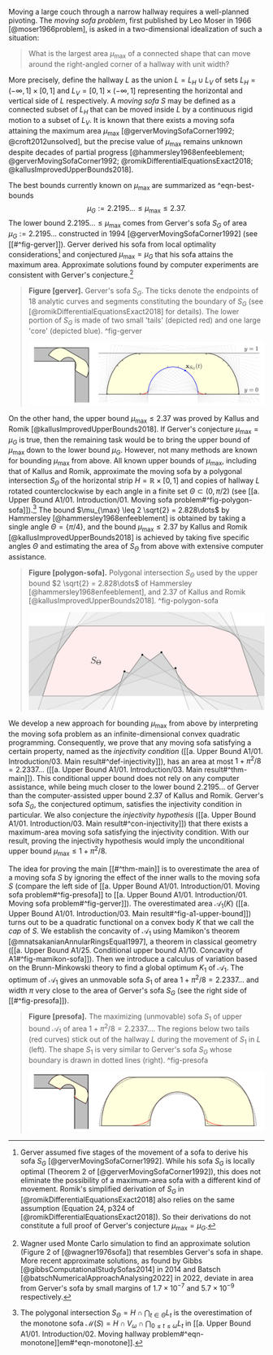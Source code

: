 Moving a large couch through a narrow hallway requires a well-planned pivoting. The _moving sofa problem_, first published by Leo Moser in 1966 [@moser1966problem], is asked in a two-dimensional idealization of such a situation: 

> What is the largest area $\mu_{\text{max}}$ of a connected shape that can move around the right-angled corner of a hallway with unit width?

More precisely, define the hallway $L$ as the union $L = L_H \cup L_V$ of sets $L_H = (-\infty, 1] \times [0, 1]$ and $L_V = [0, 1] \times (-\infty, 1]$ representing the horizontal and vertical side of $L$ respectively. A _moving sofa_ $S$ may be defined as a connected subset of $L_H$ that can be moved inside $L$ by a continuous rigid motion to a subset of $L_V$. It is known that there exists a moving sofa attaining the maximum area $\mu_{\text{max}}$ [@gerverMovingSofaCorner1992; @croft2012unsolved], but the precise value of $\mu_{\text{max}}$ remains unknown despite decades of partial progress [@hammersley1968enfeeblement; @gerverMovingSofaCorner1992; @romikDifferentialEquationsExact2018; @kallusImprovedUpperBounds2018].

The best bounds currently known on $\mu_{\max}$ are summarized as ^eqn-best-bounds
$$
\mu_G := 2.2195\dots \leq \mu_{\max} \leq 2.37.
$$
The lower bound $2.2195\dots \leq \mu_{\max}$ comes from Gerver's sofa $S_G$ of area $\mu_G := 2.2195\dots$ constructed in 1994 [@gerverMovingSofaCorner1992] (see [[#^fig-gerver]]). Gerver derived his sofa from local optimality considerations[^gerver-derivation] and conjectured $\mu_{\max} = \mu_G$ that his sofa attains the maximum area. Approximate solutions found by computer experiments are consistent with Gerver's conjecture.[^experiments]

> __Figure [gerver].__ Gerver's sofa $S_G$. The ticks denote the endpoints of 18 analytic curves and segments constituting the boundary of $S_G$ (see [@romikDifferentialEquationsExact2018] for details). The lower portion of $S_G$ is made of two small 'tails' (depicted red) and one large 'core' (depicted blue). ^fig-gerver
> 
> ![100%](images/gerver-full.svg)

On the other hand, the upper bound $\mu_{\max} \leq 2.37$ was proved by Kallus and Romik [@kallusImprovedUpperBounds2018]. If Gerver's conjecture $\mu_{\max} = \mu_G$ is true, then the remaining task would be to bring the upper bound of $\mu_{\max}$ down to the lower bound $\mu_G$. However, not many methods are known for bounding $\mu_{\max}$ from above. All known upper bounds of $\mu_{\max}$, including that of Kallus and Romik, approximate the moving sofa by a polygonal intersection $S_\Theta$ of the horizontal strip $H = \mathbb{R} \times [0, 1]$ and copies of hallway $L$ rotated counterclockwise by each angle in a finite set $\Theta \subset (0, \pi/2)$ (see [[a. Upper Bound A1/01. Introduction/01. Moving sofa problem#^fig-polygon-sofa]]).[^polygon-sofa] The bound $\mu_{\max} \leq 2 \sqrt{2} = 2.828\dots$ by Hammersley [@hammersley1968enfeeblement] is obtained by taking a single angle $\Theta = \left\{ \pi/4 \right\}$, and the bound $\mu_{\max} \leq 2.37$ by Kallus and Romik [@kallusImprovedUpperBounds2018] is achieved by taking five specific angles $\Theta$ and estimating the area of $S_\Theta$ from above with extensive computer assistance.

> __Figure [polygon-sofa].__ Polygonal intersection $S_\Theta$ used by the upper bound $2 \sqrt{2} = 2.828\dots$ of Hammersley [@hammersley1968enfeeblement], and $2.37$ of Kallus and Romik [@kallusImprovedUpperBounds2018]. ^fig-polygon-sofa
> 
> ![70%](images/polygon-sofa.svg)

We develop a new approach for bounding $\mu_{\max}$ from above by interpreting the moving sofa problem as an infinite-dimensional convex quadratic programming. Consequently, we prove that any moving sofa satisfying a certain property, named as the _injectivity condition_ ([[a. Upper Bound A1/01. Introduction/03. Main result#^def-injectivity]]), has an area at most $1 + \pi^2/8 = 2.2337\dots$ ([[a. Upper Bound A1/01. Introduction/03. Main result#^thm-main]]). This conditional upper bound does not rely on any computer assistance, while being much closer to the lower bound $2.2195\dots$ of Gerver than the computer-assisted upper bound $2.37$ of Kallus and Romik. Gerver's sofa $S_G$, the conjectured optimum, satisfies the injectivity condition in particular. We also conjecture the _injectivity hypothesis_ ([[a. Upper Bound A1/01. Introduction/03. Main result#^con-injectivity]]) that there exists a maximum-area moving sofa satisfying the injectivity condition. With our result, proving the injectivity hypothesis would imply the unconditional upper bound $\mu_{\max} \leq 1 + \pi^2/8$.

The idea for proving the main [[#^thm-main]] is to overestimate the area of a moving sofa $S$ by ignoring the effect of the inner walls to the moving sofa $S$ (compare the left side of [[a. Upper Bound A1/01. Introduction/01. Moving sofa problem#^fig-presofa]] to [[a. Upper Bound A1/01. Introduction/01. Moving sofa problem#^fig-gerver]]). The overestimated area $\mathcal{A}_1(K)$ ([[a. Upper Bound A1/01. Introduction/03. Main result#^fig-a1-upper-bound]]) turns out to be a quadratic functional on a convex body $K$ that we call the _cap_ of $S$. We establish the concavity of $\mathcal{A}_1$ using Mamikon's theorem [@mnatsakanianAnnularRingsEqual1997], a theorem in classical geometry ([[a. Upper Bound A1/25. Conditional upper bound A1/10. Concavity of A1#^fig-mamikon-sofa]]). Then we introduce a calculus of variation based on the Brunn-Minkowski theory to find a global optimum $K_1$ of $\mathcal{A}_1$. The optimum of $\mathcal{A}_1$ gives an unmovable sofa $S_1$ of area $1 + \pi^2/8 = 2.2337\dots$ and width $\pi$ very close to the area of Gerver's sofa $S_G$ (see the right side of [[#^fig-presofa]]).

> __Figure [presofa].__ The maximizing (unmovable) sofa $S_1$ of upper bound $\mathcal{A}_1$ of area $1 + \pi^2/8 = 2.2337\dots$. The regions below two tails (red curves) stick out of the hallway $L$ during the movement of $S_1$ in $L$ (left). The shape $S_1$ is very similar to Gerver's sofa $S_G$ whose boundary is drawn in dotted lines (right). ^fig-presofa
> 
> ![100%](images/presofa-combined.svg)

[^gerver-derivation]: Gerver assumed five stages of the movement of a sofa to derive his sofa $S_G$ [@gerverMovingSofaCorner1992]. While his sofa $S_G$ is locally optimal (Theorem 2 of [@gerverMovingSofaCorner1992]), this does not eliminate the possibility of a maximum-area sofa with a different kind of movement. Romik's simplified derivation of $S_G$ in [@romikDifferentialEquationsExact2018] also relies on the same assumption (Equation 24, p324 of [@romikDifferentialEquationsExact2018]). So their derivations do not constitute a full proof of Gerver's conjecture $\mu_{\max} = \mu_G$.

[^experiments]: Wagner used Monte Carlo simulation to find an approximate solution (Figure 2 of [@wagner1976sofa]) that resembles Gerver's sofa in shape. More recent approximate solutions, as found by Gibbs [@gibbsComputationalStudySofas2014] in 2014 and Batsch [@batschNumericalApproachAnalysing2022] in 2022, deviate in area from Gerver's sofa by small margins of $1.7 \times 10^{-7}$ and $5.7 \times 10^{-9}$ respectively.

[^polygon-sofa]: The polygonal intersection $S_\Theta = H \cap \bigcap_{t \in \Theta} L_t$ is the overestimation of the monotone sofa $\mathcal{M}(S) = H \cap V_\omega \cap \bigcap_{0 \leq t \leq \omega} L_t$ in [[a. Upper Bound A1/01. Introduction/02. Moving hallway problem#^eqn-monotone]]em#^eqn-monotone]].